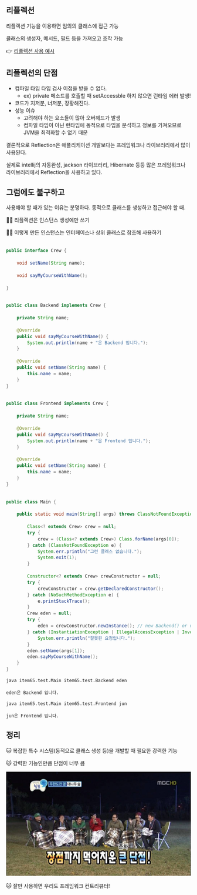 ## 리플렉션

리플렉션 기능을 이용하면 임의의 클래스에 접근 가능

클래스의 생성자, 메서드, 필드 등을 가져오고 조작 가능

👉 [리플렉션 사용 예시](reflection.md)

## 리플렉션의 단점

- 컴파일 타임 타입 검사 이점을 받을 수 없다.
    - ex) private 메소드를 호출할 때 setAccessble 하지 않으면 런타임 에러 발생!
- 코드가 지저분, 너저분, 장황해진다.
- 성능 이슈
  - 고려해야 하는 요소들이 많아 오버헤드가 발생
  - 컴파일 타임이 아닌 런타임에 동적으로 타입을 분석하고 정보를 가져오므로 JVM을 최적화할 수 없기 때문
      

결론적으로 Reflection은 애플리케이션 개발보다는 프레임워크나 라이브러리에서 많이 사용된다.

실제로 intellij의 자동완성, jackson 라이브러리, Hibernate 등등 많은 프레임워크나 라이브러리에서 Reflection을 사용하고 있다.

## 그럼에도 불구하고

사용해야 할 때가 있는 이유는 분명하다. 동적으로 클래스를 생성하고 접근해야 할 때.

☝🏼 리플렉션은 인스턴스 생성에만 쓰기

☝🏼 이렇게 만든 인스턴스는 인터페이스나 상위 클래스로 참조해 사용하기

```java

public interface Crew {

    void setName(String name);

    void sayMyCourseWithName();

}

```

```java

public class Backend implements Crew {

    private String name;

    @Override
    public void sayMyCourseWithName() {
        System.out.println(name + "은 Backend 입니다.");
    }

    @Override
    public void setName(String name) {
        this.name = name;
    }
}

```

```java

public class Frontend implements Crew {

    private String name;

    @Override
    public void sayMyCourseWithName() {
        System.out.println(name + "은 Frontend 입니다.");
    }

    @Override
    public void setName(String name) {
        this.name = name;
    }
}

```

```java

public class Main {

    public static void main(String[] args) throws ClassNotFoundException {

        Class<? extends Crew> crew = null;
        try {
            crew = (Class<? extends Crew>) Class.forName(args[0]);
        } catch (ClassNotFoundException e) {
            System.err.println("그런 클래스 없습니다.");
            System.exit(1);
        }

        Constructor<? extends Crew> crewConstructor = null;
        try {
            crewConstructor = crew.getDeclaredConstructor();
        } catch (NoSuchMethodException e) {
            e.printStackTrace();
        }
        Crew eden = null;
        try {
            eden = crewConstructor.newInstance(); // new Backend() or new Frontend()
        } catch (InstantiationException | IllegalAccessException | InvocationTargetException e) {
            System.err.println("잘못된 요청입니다.");
        }
        eden.setName(args[1]);
        eden.sayMyCourseWithName();
    }
}

```

``` 
java item65.test.Main item65.test.Backend eden

eden은 Backend 입니다.
```

``` 
java item65.test.Main item65.test.Frontend jun

jun은 Frontend 입니다.
```

## 정리

🐱 복잡한 특수 시스템(동적으로 클래스 생성 등)을 개발할 때 필요한 강력한 기능

🐱 강력한 기능인만큼 단점이 너무 큼

![장점까지 먹어치운 큰 단점](./huge_disadvantage.jpeg)

🐱 잘만 사용하면 우리도 프레임워크 컨트리뷰터! 
